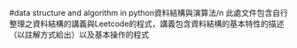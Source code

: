 #data structure and algorithm in python資料結構與演算法/n
此處文件包含自行整理之資料結構的講義與Leetcode的程式，講義包含資料結構的基本特性的描述（以註解方式給出）以及基本操作的程式
